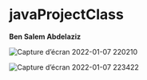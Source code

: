 # javaProjectClass

**Ben Salem Abdelaziz**


![Capture d’écran 2022-01-07 220210](https://user-images.githubusercontent.com/82340039/148610204-a42bc93b-ab6f-4da5-a047-02c52d1a0cbc.png)


![Capture d’écran 2022-01-07 223422](https://user-images.githubusercontent.com/82340039/148610428-1d3322a8-dab5-40f6-b305-7755c0751add.png)

